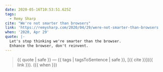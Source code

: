 ```yaml
---
date: 2020-05-16T10:53:51.625Z
tags:
  - Remy Sharp
cite: "We're not smarter than browsers"
link: 'https://remysharp.com/2020/04/29/were-not-smarter-than-browsers'
when: '2020, Apr 29'
quote: |-
  Let's stop thinking we're smarter than the browser.
  Enhance the browser, don't reinvent.
---
```


> {{ quote | safe }}
> — {{ tags | tagsToSentence | safe }}, [{{ cite }}]({{ link }}). ({{ when }})
